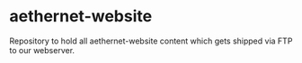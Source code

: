 # aethernet-website
Repository to hold all aethernet-website content which gets shipped via FTP to our webserver.
